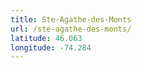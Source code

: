 ```yaml
---
title: Ste-Agathe-des-Monts
url: /ste-agathe-des-monts/
latitude: 46.063
longitude: -74.284
---
```

